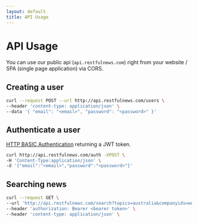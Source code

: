 ```yaml
---
layout: default
title: API Usage
---
```


# API Usage

You can use our public api (`api.restfulnews.com`) right from your website / SPA (single page application) via CORS.

## Creating a user
```bash
curl --request POST --url http://api.restfulnews.com/users \
--header 'content-type: application/json' \
--data '{ "email": "<email>", "password": "<password>" }'
```

## Authenticate a user
[HTTP BASIC Authentication](https://developer.mozilla.org/en-US/docs/Web/HTTP/Authentication#Basic_authentication_scheme) returning a JWT token.
```bash
curl http://api.restfulnews.com/auth -XPOST \
-H 'Content-Type:application/json' \
-d '{"email":"<email>","password":"<password>"}'
```

## Searching news
```bash
curl --request GET \
--url 'http://api.restfulnews.com/search?topics=australia&companyids=woolworths&start_date=2011-02-22T23:39:03.000Z&end_date=2018-02-22T23:39:03.000Z' \
--header 'authorization: Bearer <bearer token>' \
--header 'content-type: application/json' \
```
